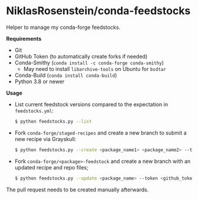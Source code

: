 # NiklasRosenstein/conda-feedstocks

Helper to manage my conda-forge feedstocks.

__Requirements__

* Git
* GitHub Token (to automatically create forks if needed)
* Conda-Smithy (`conda install -c conda-forge conda-smithy`)
  * May need to install `libarchive-tools` on Ubuntu for `bsdtar`
* Conda-Build (`conda install conda-build`)
* Python 3.8 or newer

__Usage__

* List current feedstock versions compared to the expectation in `feedstocks.yml`:

    ```sh
    $ python feedstocks.py --list
    ```

* Fork `conda-forge/staged-recipes` and create a new branch to submit a new recipe via Grayskull:

    ```sh
    $ python feedstocks.py --create <package_name1> <package_name2> --token <github_token>
    ```

* Fork `conda-forge/<package>-feedstock` and create a new branch with an updated recipe and repo files;

    ```sh
    $ python feedstocks.py --update <package_name> --token <github_token>
    ```

The pull request needs to be created manually afterwards.

